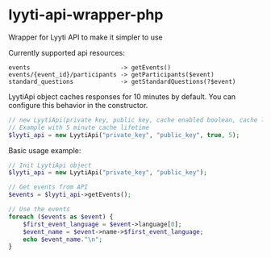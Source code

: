 # lyyti-api-wrapper-php
Wrapper for Lyyti API to make it simpler to use

Currently supported api resources:
```
events                         -> getEvents()
events/{event_id}/participants -> getParticipants($event)
standard_questions             -> getStandardQuestions(?$event)
```

LyytiApi object caches responses for 10 minutes by default. You can configure this behavior in the constructor.
```php
// new LyytiApi(private key, public key, cache enabled boolean, cache lifetime in minutes)
// Example with 5 minute cache lifetime
$lyyti_api = new LyytiApi("private_key", "public_key", true, 5);
```

Basic usage example:

```php
// Init LyytiApi object
$lyyti_api = new LyytiApi("private_key", "public_key");

// Get events from API
$events = $lyyti_api->getEvents();

// Use the events
foreach ($events as $event) {
    $first_event_language = $event->language[0];
    $event_name = $event->name->$first_event_language;
    echo $event_name."\n";
}
```

